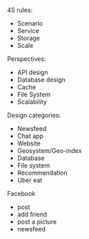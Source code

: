 4S rules:
- Scenario
- Service
- Storage
- Scale

Perspectives:
- API design
- Database design
- Cache
- File System
- Scalability

Design categories:
  - Newsfeed
  - Chat app
  - Website
  - Geosystem/Geo-index
  - Database
  - File system
  - Recommendation
  - Uber eat

Facebook
  - post
  - add friend
  - post a picture
  - newsfeed
